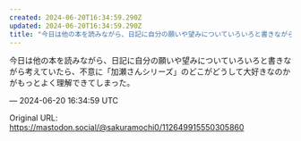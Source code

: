```yaml
---
created: 2024-06-20T16:34:59.290Z
updated: 2024-06-20T16:34:59.290Z
title: "今日は他の本を読みながら、日記に自分の願いや望みについていろいろと書きながら考え[...]"
---
```


<p>今日は他の本を読みながら、日記に自分の願いや望みについていろいろと書きながら考えていたら、不意に「加瀬さんシリーズ」のどこがどうして大好きなのかがもっとよく理解できてしまった。</p>

&mdash; 2024-06-20 16:34:59 UTC

Original URL: https://mastodon.social/@sakuramochi0/112649915550305860
